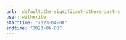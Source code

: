 ```yaml
---
url: _default:the-significant-others-part-a
user: witherite
starttime: "2023-04-08"
endtime: "2023-06-08"
---
```

<reserve />